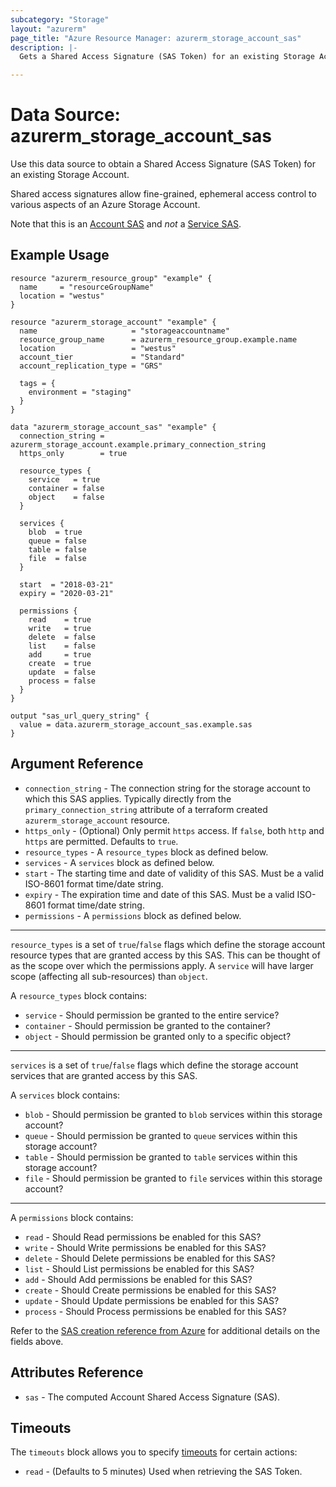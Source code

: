 ```yaml
---
subcategory: "Storage"
layout: "azurerm"
page_title: "Azure Resource Manager: azurerm_storage_account_sas"
description: |-
  Gets a Shared Access Signature (SAS Token) for an existing Storage Account.

---
```


# Data Source: azurerm_storage_account_sas

Use this data source to obtain a Shared Access Signature (SAS Token) for an existing Storage Account.

Shared access signatures allow fine-grained, ephemeral access control to various aspects of an Azure Storage Account.

Note that this is an [Account SAS](https://docs.microsoft.com/en-us/rest/api/storageservices/constructing-an-account-sas)
and *not* a [Service SAS](https://docs.microsoft.com/en-us/rest/api/storageservices/constructing-a-service-sas).

## Example Usage

```hcl
resource "azurerm_resource_group" "example" {
  name     = "resourceGroupName"
  location = "westus"
}

resource "azurerm_storage_account" "example" {
  name                     = "storageaccountname"
  resource_group_name      = azurerm_resource_group.example.name
  location                 = "westus"
  account_tier             = "Standard"
  account_replication_type = "GRS"

  tags = {
    environment = "staging"
  }
}

data "azurerm_storage_account_sas" "example" {
  connection_string = azurerm_storage_account.example.primary_connection_string
  https_only        = true

  resource_types {
    service   = true
    container = false
    object    = false
  }

  services {
    blob  = true
    queue = false
    table = false
    file  = false
  }

  start  = "2018-03-21"
  expiry = "2020-03-21"

  permissions {
    read    = true
    write   = true
    delete  = false
    list    = false
    add     = true
    create  = true
    update  = false
    process = false
  }
}

output "sas_url_query_string" {
  value = data.azurerm_storage_account_sas.example.sas
}
```

## Argument Reference

* `connection_string` - The connection string for the storage account to which this SAS applies. Typically directly from the `primary_connection_string` attribute of a terraform created `azurerm_storage_account` resource.
* `https_only` - (Optional) Only permit `https` access. If `false`, both `http` and `https` are permitted. Defaults to `true`.
* `resource_types` - A `resource_types` block as defined below.
* `services` - A `services` block as defined below.
* `start` - The starting time and date of validity of this SAS. Must be a valid ISO-8601 format time/date string.
* `expiry` - The expiration time and date of this SAS. Must be a valid ISO-8601 format time/date string.
* `permissions` - A `permissions` block as defined below.

---

`resource_types` is a set of `true`/`false` flags which define the storage account resource types that are granted
access by this SAS. This can be thought of as the scope over which the permissions apply. A `service` will have
larger scope (affecting all sub-resources) than `object`.

A `resource_types` block contains:

* `service` - Should permission be granted to the entire service?
* `container` - Should permission be granted to the container?
* `object` - Should permission be granted only to a specific object?

---

`services` is a set of `true`/`false` flags which define the storage account services that are granted access by this SAS.

A `services` block contains:

* `blob` - Should permission be granted to `blob` services within this storage account?
* `queue` - Should permission be granted to `queue` services within this storage account?
* `table` - Should permission be granted to `table` services within this storage account?
* `file` - Should permission be granted to `file` services within this storage account?

---

A `permissions` block contains:


* `read` - Should Read permissions be enabled for this SAS?
* `write` - Should Write permissions be enabled for this SAS?
* `delete` - Should Delete permissions be enabled for this SAS?
* `list` - Should List permissions be enabled for this SAS?
* `add` - Should Add permissions be enabled for this SAS?
* `create` - Should Create permissions be enabled for this SAS?
* `update` - Should Update permissions be enabled for this SAS?
* `process` - Should Process permissions be enabled for this SAS?

Refer to the [SAS creation reference from Azure](https://docs.microsoft.com/en-us/rest/api/storageservices/constructing-an-account-sas)
for additional details on the fields above.

## Attributes Reference

* `sas` - The computed Account Shared Access Signature (SAS).

## Timeouts

The `timeouts` block allows you to specify [timeouts](https://www.terraform.io/docs/configuration/resources.html#timeouts) for certain actions:

* `read` - (Defaults to 5 minutes) Used when retrieving the SAS Token.
